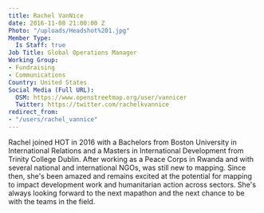 ```yaml
---
title: Rachel VanNice
date: 2016-11-08 21:00:00 Z
Photo: "/uploads/Headshot%201.jpg"
Member Type:
  Is Staff: true
Job Title: Global Operations Manager
Working Group:
- Fundraising
- Communications
Country: United States
Social Media (Full URL):
  OSM: https://www.openstreetmap.org/user/vannicer
  Twitter: https://twitter.com/rachelkvannice
redirect_from:
- "/users/rachel_vannice"
---
```


Rachel joined HOT in 2016 with a Bachelors from Boston University in International Relations and a Masters in International Development from Trinity College Dublin. After working as a Peace Corps in Rwanda and with several national and international NGOs, was still new to mapping. Since then, she's been amazed and remains excited at the potential for mapping to impact development work and humanitarian action across sectors. She's always looking forward to the next mapathon and the next chance to be with the teams in the field. 